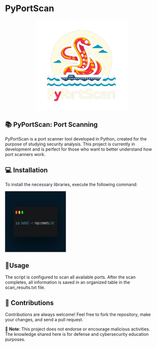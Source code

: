 # PyPortScan
<p align="center">
  <img src="src/logo.png" alt="PyPortScan Logo" width="300" height="300">
</p>

## 📚 PyPortScan: Port Scanning
PyPortScan is a port scanner tool developed in Python, created for the purpose of studying security analysis.
This project is currently in development and is perfect for those who want to better understand how port scanners work.

## 💻 Installation
To install the necessary libraries, execute the following command:

<p align="left">
  <img src="src/carbon.png" alt="Installation" width="200" height="200">
</p>

## 🚩Usage
The script is configured to scan all available ports. After the scan completes, all information is saved in an organized table in the scan_results.txt file.

## 💬 Contributions
Contributions are always welcome! Feel free to fork the repository, make your changes, and send a pull request.


🚨 **Note**: This project does not endorse or encourage malicious activities. The knowledge shared here is for defense and cybersecurity education purposes.
